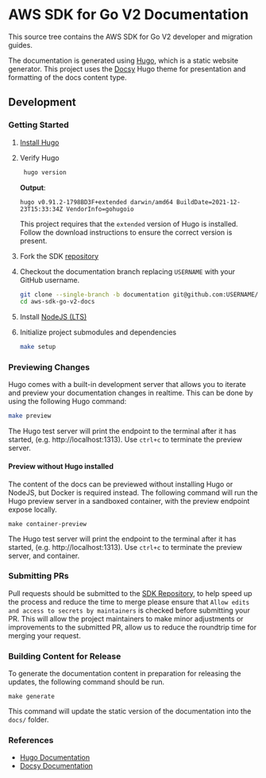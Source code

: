 # AWS SDK for Go V2 Documentation

This source tree contains the AWS SDK for Go V2 developer and migration guides.

The documentation is generated using [Hugo](https://gohugo.io/), which is a
static website generator. This project uses the [Docsy](https://www.docsy.dev/)
Hugo theme for presentation and formatting of the docs content type.

## Development

### Getting Started

1. [Install Hugo](https://gohugo.io/getting-started/installing)
1. Verify Hugo
   ```bash
    hugo version
    ```
   **Output**:
   ```
   hugo v0.91.2-1798BD3F+extended darwin/amd64 BuildDate=2021-12-23T15:33:34Z VendorInfo=gohugoio
   ```

   This project requires that the `extended` version of Hugo is installed.
   Follow the download instructions to ensure the correct version is present.
1. Fork the SDK [repository](https://github.com/aws/aws-sdk-go-v2)
1. Checkout the documentation branch replacing `USERNAME` with your GitHub username.
   ```bash
   git clone --single-branch -b documentation git@github.com:USERNAME/aws-sdk-go-v2.git aws-sdk-go-v2-docs
   cd aws-sdk-go-v2-docs
   ```
1. Install [NodeJS (LTS)](https://nodejs.org/en/)
1. Initialize project submodules and dependencies
   ```bash
   make setup
   ```

### Previewing Changes

Hugo comes with a built-in development server that allows you to iterate and
preview your documentation changes in realtime. This can be done by using the
following Hugo command:

```bash
make preview
```
The Hugo test server will print the endpoint to the terminal after it has
started, (e.g. http://localhost:1313). Use `ctrl+c` to terminate the preview
server.

#### Preview without Hugo installed
The content of the docs can be previewed without installing Hugo or NodeJS, but
Docker is required instead. The following command will run the Hugo preview
server in a sandboxed container, with the preview endpoint expose locally. 
```
make container-preview
```

The Hugo test server will print the endpoint to the terminal after it has
started, (e.g. http://localhost:1313). Use `ctrl+c` to terminate the preview
server, and container.

### Submitting PRs
Pull requests should be submitted to the [SDK Repository][sdkrepo], to help
speed up the process and reduce the time to merge please ensure that `Allow
edits and access to secrets by maintainers` is checked before submitting your
PR. This will allow the project maintainers to make minor adjustments or
improvements to the submitted PR, allow us to reduce the roundtrip time for
merging your request.

### Building Content for Release
To generate the documentation content in preparation for releasing the updates,
the following command should be run.

```
make generate
```

This command will update the static version of the documentation into the
`docs/` folder.

### References
* [Hugo Documentation](https://gohugo.io/documentation/)
* [Docsy Documentation](https://www.docsy.dev/docs/)

[sdkrepo]: https://github.com/aws/aws-sdk-go-v2
